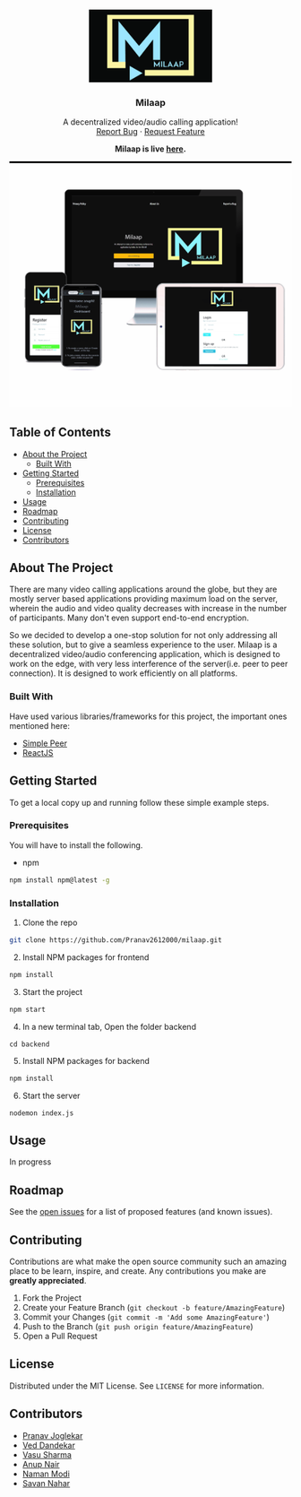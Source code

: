 <!-- PROJECT LOGO -->
<br />
<p align="center">
  <a href="https://github.com/Pranav2612000/distrideochat/">
    <img src="public/assets/img/finallogo.jpg" alt="Logo" width="220" height="130">

  </a>

  <h3 align="center">Milaap</h3>

  <p align="center">
    A decentralized video/audio calling application!
    <br />
    <!-- <a href="https://github.com/Pranav2612000/milaap">View Demo</a>
    · -->
    <a href="https://github.com/Pranav2612000/milaap/issues">Report Bug</a>
    ·
    <a href="https://github.com/Pranav2612000/milaap/issues">Request Feature</a>
  </p>
</p>
<p align="center">
  <b>Milaap is live <a href="https://milaap.video/">here</a>.</b>
</p>
<p align="center">
  <img src="public/assets/img/main.jpg">
</p>

<!-- TABLE OF CONTENTS -->

## Table of Contents

- [About the Project](#about-the-project)
  - [Built With](#built-with)
- [Getting Started](#getting-started)
  - [Prerequisites](#prerequisites)
  - [Installation](#installation)
- [Usage](#usage)
- [Roadmap](#roadmap)
- [Contributing](#contributing)
- [License](#license)
- [Contributors](#contributors)
<!-- - [Acknowledgements](#acknowledgements) -->

<!-- ABOUT THE PROJECT -->

## About The Project

<!-- [![Product Name Screen Shot][product-screenshot]](https://example.com) -->

There are many video calling applications around the globe, but they are mostly server based applications providing maximum load on the server, wherein the audio and video quality decreases with increase in the number of participants. Many don't even support end-to-end encryption.

So we decided to develop a one-stop solution for not only addressing all these solution, but to give a seamless experience to the user. Milaap is a decentralized video/audio conferencing application, which is designed to work on the edge, with very less interference of the server(i.e. peer to peer connection). It is designed to work efficiently on all platforms.

### Built With

Have used various libraries/frameworks for this project, the important ones mentioned here:

- [Simple Peer](https://www.npmjs.com/package/simple-peer)
- [ReactJS](https://reactjs.org/)
<!-- - [Laravel](https://laravel.com) -->

<!-- GETTING STARTED -->

## Getting Started

To get a local copy up and running follow these simple example steps.

### Prerequisites

You will have to install the following.

- npm

```sh
npm install npm@latest -g
```

### Installation

1. Clone the repo

```sh
git clone https://github.com/Pranav2612000/milaap.git
```

2. Install NPM packages for frontend

```sh
npm install
```

3. Start the project

```sh
npm start
```

4. In a new terminal tab, Open the folder backend

```JS
cd backend
```

5. Install NPM packages for backend

```sh
npm install
```

6. Start the server

```JS
nodemon index.js
```

<!-- - nodemon

```sh
npm install nodemon
```
- cors

```sh
npm install cors
```
-->

<!-- USAGE EXAMPLES -->

## Usage

In progress

<!-- ROADMAP -->

## Roadmap

See the [open issues](https://github.com/Pranav2612000/milaap/issues) for a list of proposed features (and known issues).

<!-- CONTRIBUTING -->

## Contributing

Contributions are what make the open source community such an amazing place to be learn, inspire, and create. Any contributions you make are **greatly appreciated**.

1. Fork the Project
2. Create your Feature Branch (`git checkout -b feature/AmazingFeature`)
3. Commit your Changes (`git commit -m 'Add some AmazingFeature'`)
4. Push to the Branch (`git push origin feature/AmazingFeature`)
5. Open a Pull Request

<!-- LICENSE -->

## License

Distributed under the MIT License. See `LICENSE` for more information.

<!-- CONTACT -->

## Contributors

- [Pranav Joglekar](https://github.com/Pranav2612000/)
- [Ved Dandekar](https://github.com/veddandekar)
- [Vasu Sharma](https://github.com/vasusharma7)
- [Anup Nair](https://github.com/AnupNair08)
- [Naman Modi](https://github.com/naman-modi)
- [Savan Nahar](https://github.com/savannahar68)

<!-- ACKNOWLEDGEMENTS

## Acknowledgements

- [GitHub Emoji Cheat Sheet](https://www.webpagefx.com/tools/emoji-cheat-sheet)
- [Img Shields](https://shields.io)
- [Choose an Open Source License](https://choosealicense.com)
- [GitHub Pages](https://pages.github.com)
- [Animate.css](https://daneden.github.io/animate.css)
- [Loaders.css](https://connoratherton.com/loaders)
- [Slick Carousel](https://kenwheeler.github.io/slick)
- [Smooth Scroll](https://github.com/cferdinandi/smooth-scroll)
- [Sticky Kit](http://leafo.net/sticky-kit)
- [JVectorMap](http://jvectormap.com)
- [Font Awesome](https://fontawesome.com)

-->
